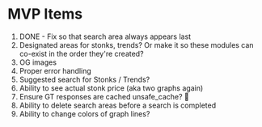 # MVP Items

1. DONE - Fix so that search area always appears last
2. Designated areas for stonks, trends? Or make it so these modules can co-exist in the order they're created?
3. OG images
4. Proper error handling
5. Suggested search for Stonks / Trends?
6. Ability to see actual stonk price (aka two graphs again)
7. Ensure GT responses are cached unsafe_cache? :thinking:
8. Ability to delete search areas before a search is completed
9. Ability to change colors of graph lines?
